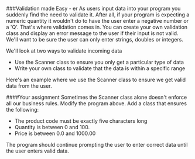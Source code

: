###Validation made Easy - er
As users input data into your program you suddenly find the need to validate it. After all, if your program is expecting a numeric quantity it wouldn't do to have the user enter a negative number or a 'Q'. That's where validation comes in. You can create your own validation class and display an error message to the user if their input is not valid. We'll want to be sure the user can only enter strings, doubles or integers.

We'll look at two ways to validate incoming data
* Use the Scanner class to ensure you only get a particular type of data
* Write your own class to validate that the data is within a specific range
 
Here's an example where we use the Scanner class to ensure we get valid data from the user.



####Your assignment
Sometimes the Scanner class alone doesn't enforce all our business rules. 
Modify the program above. Add a class that ensures the following:
* The product code must be exactly five characters long
* Quantity is between 0 and 100. 
* Price is between 0.0 and 1000.00

The program should continue prompting the user to enter correct data until the user enters valid data.



